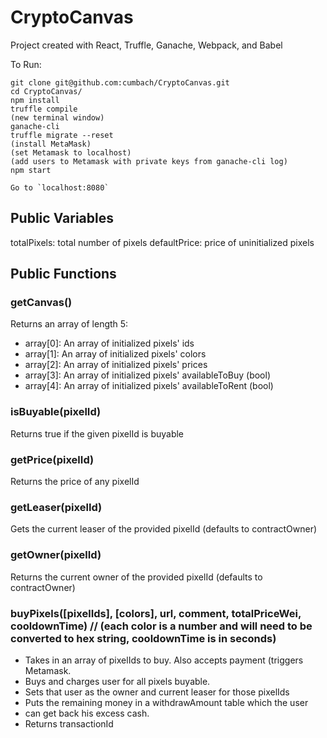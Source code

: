 # CryptoCanvas
Project created with React, Truffle, Ganache, Webpack, and Babel

To Run:

```
git clone git@github.com:cumbach/CryptoCanvas.git
cd CryptoCanvas/
npm install
truffle compile
(new terminal window)
ganache-cli
truffle migrate --reset
(install MetaMask)
(set Metamask to localhost)
(add users to Metamask with private keys from ganache-cli log)
npm start

Go to `localhost:8080`
```

## Public Variables
totalPixels: total number of pixels
defaultPrice: price of uninitialized pixels

## Public Functions

### getCanvas()
Returns an array of length 5:
- array[0]: An array of initialized pixels' ids
- array[1]: An array of initialized pixels' colors
- array[2]: An array of initialized pixels' prices
- array[3]: An array of initialized pixels' availableToBuy (bool)
- array[4]: An array of initialized pixels' availableToRent (bool)

### isBuyable(pixelId)
Returns true if the given pixelId is buyable

### getPrice(pixelId)
Returns the price of any pixelId

### getLeaser(pixelId)
Gets the current leaser of the provided pixelId (defaults to contractOwner)

### getOwner(pixelId)
Returns the current owner of the provided pixelId (defaults to contractOwner)

### buyPixels([pixelIds], [colors], url, comment, totalPriceWei, cooldownTime) // (each color is a number and will need to be converted to hex string, cooldownTime is in seconds)
- Takes in an array of pixelIds to buy. Also accepts payment (triggers Metamask.
- Buys and charges user for all pixels buyable.
- Sets that user as the owner and current leaser for those pixelIds
- Puts the remaining money in a withdrawAmount table which the user
- can get back his excess cash.
- Returns transactionId
